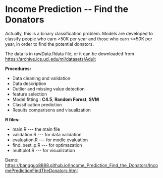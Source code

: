 # Income Prediction -- Find the Donators
Actually, this is a binary classification problem. Models are developed to classify people who earn >50K per year and those who earn <=50K per year, in order to find the potential donators. 

The data is in rawData.Rdata file, or it can be downloaded from https://archive.ics.uci.edu/ml/datasets/Adult

**Procedures:**
*	Data cleaning and validation
* Data description 
*	Outlier and missing value detection
* feature selection
*	Model fitting : **C4.5**, **Random Forest**, **SVM**
* Classification prediction
* Results comparisons and visualization

**R files:**
* main.R        ---  the main file
* validation.R  ---  for data validation
* evaluation.R  ---  for modle evaluation
* find_best_p.R ---  for optimazation
* multiplot.R   ---  for visualization

Demo: https://bangguo8888.github.io/Income_Prediction_Find_the_Donators/IncomePredictionFindTheDonators.html

